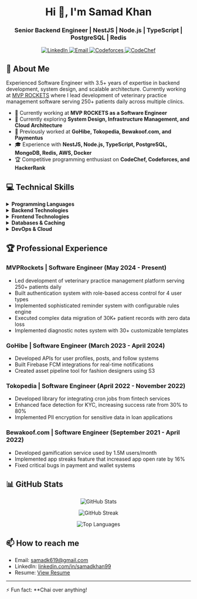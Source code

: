 <h1 align="center">Hi 👋, I'm Samad Khan</h1>
<h3 align="center">Senior Backend Engineer | NestJS | Node.js | TypeScript | PostgreSQL | Redis</h3>

<p align="center">
  <a href="https://www.linkedin.com/in/samadkhan99/">
    <img src="https://img.shields.io/badge/LinkedIn-0077B5?style=for-the-badge&logo=linkedin&logoColor=white" alt="LinkedIn" />
  </a>
  <a href="mailto:samadk619@gmail.com">
    <img src="https://img.shields.io/badge/Email-D14836?style=for-the-badge&logo=gmail&logoColor=white" alt="Email" />
  </a>
  <a href="https://codeforces.com/profile/sam_khan99">
    <img src="https://img.shields.io/badge/Codeforces-445f9d?style=for-the-badge&logo=Codeforces&logoColor=white" alt="Codeforces" />
  </a>
  <a href="https://www.codechef.com/users/sam_khan99">
    <img src="https://img.shields.io/badge/CodeChef-5B4638?style=for-the-badge&logo=codechef&logoColor=white" alt="CodeChef" />
  </a>
</p>

## 🚀 About Me

Experienced Software Engineer with 3.5+ years of expertise in backend development, system design, and scalable architecture. Currently working at [MVP ROCKETS](https://mvprockets.com/) where I lead development of veterinary practice management software serving 250+ patients daily across multiple clinics.

- 🏢 Currently working at **MVP ROCKETS as a Software Engineer**
- 🌱 Currently exploring **System Design, Infrastructure Management, and Cloud Architecture**
- 💼 Previously worked at **GoHibe, Tokopedia, Bewakoof.com, and Paymentus**
- 🎓 Experience with **NestJS, Node.js, TypeScript, PostgreSQL, MongoDB, Redis, AWS, Docker**
- 🏆 Competitive programming enthusiast on **CodeChef, Codeforces, and HackerRank**

## 💻 Technical Skills

<details>
<summary><b>Programming Languages</b></summary>
<br>
<p>
  <img src="https://img.shields.io/badge/TypeScript-007ACC?style=for-the-badge&logo=typescript&logoColor=white" alt="TypeScript" />
  <img src="https://img.shields.io/badge/JavaScript-F7DF1E?style=for-the-badge&logo=javascript&logoColor=black" alt="JavaScript" />
  <img src="https://img.shields.io/badge/Python-3776AB?style=for-the-badge&logo=python&logoColor=white" alt="Python" />
  <img src="https://img.shields.io/badge/C++-00599C?style=for-the-badge&logo=c%2B%2B&logoColor=white" alt="C++" />
  <img src="https://img.shields.io/badge/Go-00ADD8?style=for-the-badge&logo=go&logoColor=white" alt="Go" />
</p>
</details>

<details>
<summary><b>Backend Technologies</b></summary>
<br>
<p>
  <img src="https://img.shields.io/badge/NestJS-E0234E?style=for-the-badge&logo=nestjs&logoColor=white" alt="NestJS" />
  <img src="https://img.shields.io/badge/Node.js-339933?style=for-the-badge&logo=nodedotjs&logoColor=white" alt="Node.js" />
  <img src="https://img.shields.io/badge/Express.js-000000?style=for-the-badge&logo=express&logoColor=white" alt="Express.js" />
  <img src="https://img.shields.io/badge/FastAPI-009688?style=for-the-badge&logo=FastAPI&logoColor=white" alt="FastAPI" />
</p>
</details>

<details>
<summary><b>Frontend Technologies</b></summary>
<br>
<p>
  <img src="https://img.shields.io/badge/React-20232A?style=for-the-badge&logo=react&logoColor=61DAFB" alt="React" />
  <img src="https://img.shields.io/badge/Next.js-000000?style=for-the-badge&logo=nextdotjs&logoColor=white" alt="Next.js" />
</p>
</details>

<details>
<summary><b>Databases & Caching</b></summary>
<br>
<p>
  <img src="https://img.shields.io/badge/PostgreSQL-316192?style=for-the-badge&logo=postgresql&logoColor=white" alt="PostgreSQL" />
  <img src="https://img.shields.io/badge/MongoDB-4EA94B?style=for-the-badge&logo=mongodb&logoColor=white" alt="MongoDB" />
  <img src="https://img.shields.io/badge/Redis-DC382D?style=for-the-badge&logo=redis&logoColor=white" alt="Redis" />
</p>
</details>

<details>
<summary><b>DevOps & Cloud</b></summary>
<br>
<p>
  <img src="https://img.shields.io/badge/Docker-2CA5E0?style=for-the-badge&logo=docker&logoColor=white" alt="Docker" />
  <img src="https://img.shields.io/badge/AWS-232F3E?style=for-the-badge&logo=amazon-aws&logoColor=white" alt="AWS" />
  <img src="https://img.shields.io/badge/Git-F05032?style=for-the-badge&logo=git&logoColor=white" alt="Git" />
</p>
</details>

## 🏆 Professional Experience

### MVPRockets | Software Engineer (May 2024 - Present)
- Led development of veterinary practice management platform serving 250+ patients daily
- Built authentication system with role-based access control for 4 user types
- Implemented sophisticated reminder system with configurable rules engine
- Executed complex data migration of 30K+ patient records with zero data loss
- Implemented diagnostic notes system with 30+ customizable templates

### GoHibe | Software Engineer (March 2023 - April 2024)
- Developed APIs for user profiles, posts, and follow systems
- Built Firebase FCM integrations for real-time notifications
- Created asset pipeline tool for fashion designers using S3

### Tokopedia | Software Engineer (April 2022 - November 2022)
- Developed library for integrating cron jobs from fintech services
- Enhanced face detection for KYC, increasing success rate from 30% to 80%
- Implemented PII encryption for sensitive data in loan applications

### Bewakoof.com | Software Engineer (September 2021 - April 2022)
- Developed gamification service used by 1.5M users/month
- Implemented app streaks feature that increased app open rate by 16%
- Fixed critical bugs in payment and wallet systems

## 📊 GitHub Stats

<p align="center">
  <img src="https://github-readme-stats.vercel.app/api?username=khansamad99&show_icons=true&theme=radical" alt="GitHub Stats" />
</p>

<p align="center">
  <img src="https://github-readme-streak-stats.herokuapp.com/?user=khansamad99&theme=radical" alt="GitHub Streak" />
</p>

<p align="center">
  <img src="https://github-readme-stats.vercel.app/api/top-langs/?username=khansamad99&layout=compact&theme=radical" alt="Top Languages" />
</p>

## 📫 How to reach me

- Email: samadk619@gmail.com
- LinkedIn: [linkedin.com/in/samadkhan99](https://www.linkedin.com/in/samadkhan99/)
- Resume: [View Resume](https://drive.google.com/file/d/1mecv_Sc8roSdJz00XhrPqinH_Uz9bfzr/view?usp=sharing)

---

⚡ Fun fact: **Chai over anything!
